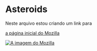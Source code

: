 # Asteroids
<!DOCTYPE html>
<html lang="en-US">
 <head>
  <meta charset="utf-8">
  <meta name="viewport" content="widht=device-widht">
 </head>
  <body>
<p>Neste arquivo estou criando um link para</p>
  <a 
    href="https://www.mozilla.org/pt-BR/"
    title="O melhor navegador para programação"/>
<p>a página inicial do Mozilla</p>
    <img
    src="mozilla.png"
    alt="A imagem do Mozilla"
  </a>
  </body>
</html>
